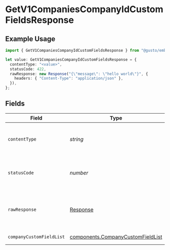 # GetV1CompaniesCompanyIdCustomFieldsResponse

## Example Usage

```typescript
import { GetV1CompaniesCompanyIdCustomFieldsResponse } from "@gusto/embedded-api/models/operations";

let value: GetV1CompaniesCompanyIdCustomFieldsResponse = {
  contentType: "<value>",
  statusCode: 422,
  rawResponse: new Response("{\"message\": \"hello world\"}", {
    headers: { "Content-Type": "application/json" },
  }),
};
```

## Fields

| Field                                                                                  | Type                                                                                   | Required                                                                               | Description                                                                            |
| -------------------------------------------------------------------------------------- | -------------------------------------------------------------------------------------- | -------------------------------------------------------------------------------------- | -------------------------------------------------------------------------------------- |
| `contentType`                                                                          | *string*                                                                               | :heavy_check_mark:                                                                     | HTTP response content type for this operation                                          |
| `statusCode`                                                                           | *number*                                                                               | :heavy_check_mark:                                                                     | HTTP response status code for this operation                                           |
| `rawResponse`                                                                          | [Response](https://developer.mozilla.org/en-US/docs/Web/API/Response)                  | :heavy_check_mark:                                                                     | Raw HTTP response; suitable for custom response parsing                                |
| `companyCustomFieldList`                                                               | [components.CompanyCustomFieldList](../../models/components/companycustomfieldlist.md) | :heavy_minus_sign:                                                                     | Example response                                                                       |